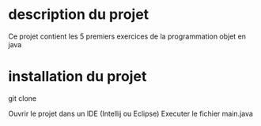 # description du projet
Ce projet contient les 5 premiers exercices de la programmation objet en java

# installation du projet

git clone

Ouvrir le projet dans un IDE (Intellij ou Eclipse)
Executer le fichier main.java

